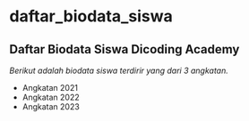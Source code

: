 daftar_biodata_siswa
==
Daftar Biodata Siswa Dicoding Academy
--
*Berikut adalah biodata siswa terdirir yang dari 3 angkatan.*
- Angkatan 2021
- Angkatan 2022
- Angkatan 2023
